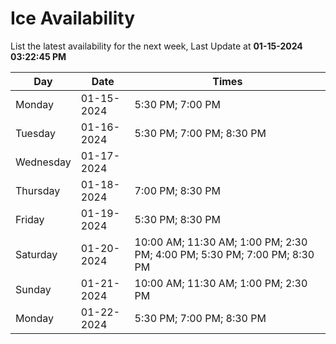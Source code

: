 # Ice Availability

List the latest availability for the next week, Last Update at **01-15-2024 03:22:45 PM**

| Day         | Date        | Times       |
| ----------- | ----------- | ----------- |
|Monday|01-15-2024|5:30 PM; 7:00 PM|
|Tuesday|01-16-2024|5:30 PM; 7:00 PM; 8:30 PM|
|Wednesday|01-17-2024||
|Thursday|01-18-2024|7:00 PM; 8:30 PM|
|Friday|01-19-2024|5:30 PM; 8:30 PM|
|Saturday|01-20-2024|10:00 AM; 11:30 AM; 1:00 PM; 2:30 PM; 4:00 PM; 5:30 PM; 7:00 PM; 8:30 PM|
|Sunday|01-21-2024|10:00 AM; 11:30 AM; 1:00 PM; 2:30 PM|
|Monday|01-22-2024|5:30 PM; 7:00 PM; 8:30 PM|

